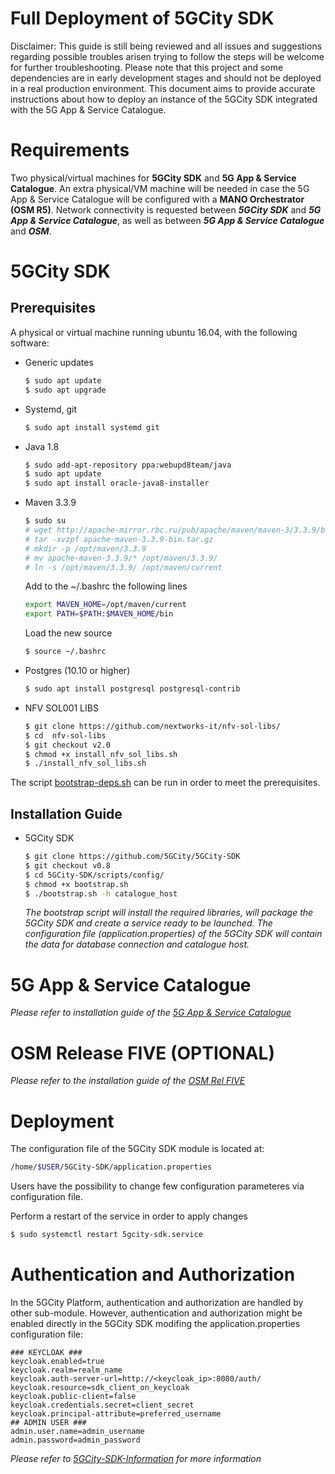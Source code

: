 # Full Deployment of 5GCity SDK

Disclaimer: This guide is still being reviewed and all issues and suggestions regarding possible troubles arisen trying to follow the steps will be welcome for further troubleshooting. Please note that this project and some dependencies are in early development stages and should not be deployed in a real production environment.
This document aims to provide accurate instructions about how to deploy an instance of the 5GCity SDK integrated with the 5G App & Service Catalogue.

# Requirements
Two physical/virtual machines for **5GCity SDK** and **5G App & Service Catalogue**. 
An extra physical/VM machine will be needed in case the 5G App & Service Catalogue will be configured with a **MANO Orchestrator (OSM R5)**.
Network connectivity is requested between ***5GCity SDK*** and ***5G App & Service Catalogue***, as well as between ***5G App & Service Catalogue*** and ***OSM***. 

# 5GCity SDK
## Prerequisites
A physical or virtual machine running ubuntu 16.04, with the following software:
 - Generic updates
    ```sh
    $ sudo apt update
    $ sudo apt upgrade
    
    ```

 - Systemd, git 
    ```sh
   $ sudo apt install systemd git
   
    ```

 - Java 1.8
    ```sh
    $ sudo add-apt-repository ppa:webupd8team/java
    $ sudo apt update
    $ sudo apt install oracle-java8-installer
    
    ```
    
 - Maven 3.3.9
    ```sh
    $ sudo su
    # wget http://apache-mirror.rbc.ru/pub/apache/maven/maven-3/3.3.9/binaries/apache-maven-3.3.9-bin.tar.gz
    # tar -xvzpf apache-maven-3.3.9-bin.tar.gz
    # mkdir -p /opt/maven/3.3.9
    # mv apache-maven-3.3.9/* /opt/maven/3.3.9/
    # ln -s /opt/maven/3.3.9/ /opt/maven/current
    
    ```

    Add to the ~/.bashrc the following lines
    ```sh
    export MAVEN_HOME=/opt/maven/current
    export PATH=$PATH:$MAVEN_HOME/bin
    
    ```

    Load the new source
    ```sh
    $ source ~/.bashrc
    
    ```

 - Postgres (10.10 or higher)
    ```sh
    $ sudo apt install postgresql postgresql-contrib 
    
    ```
 - NFV SOL001 LIBS
    ```sh
    $ git clone https://github.com/nextworks-it/nfv-sol-libs/
    $ cd  nfv-sol-libs
    $ git checkout v2.0
    $ chmod +x install_nfv_sol_libs.sh
    $ ./install_nfv_sol_libs.sh
    
    ```
The script [bootstrap-deps.sh] can be run in order to meet the prerequisites.

## Installation Guide
 - 5GCity SDK
    ```sh
    $ git clone https://github.com/5GCity/5GCity-SDK
    $ git checkout v0.8
    $ cd 5GCity-SDK/scripts/config/
    $ chmod +x bootstrap.sh
    $ ./bootstrap.sh -h catalogue_host 
    
    ```

    *The bootstrap script will install the required libraries, will package the 5GCity SDK and create a service ready to be launched. The configuration file (application.properties) of the 5GCity SDK will contain the data for database connection and catalogue host.*

# 5G App & Service Catalogue
*Please refer to installation guide of the [5G App & Service Catalogue]*

# OSM Release FIVE (OPTIONAL)
*Please refer to the installation guide of the [OSM Rel FIVE]*

# Deployment
The configuration file of the 5GCity SDK module is located at: 

  ```sh
  /home/$USER/5GCity-SDK/application.properties
  
  ```
Users have the possibility to change few configuration parameteres via configuration file.

Perform a restart of the service in order to apply changes

  ```sh
  $ sudo systemctl restart 5gcity-sdk.service

  ```

# Authentication and Authorization
In the 5GCity Platform, authentication and authorization are handled by other sub-module.
However, authentication and authorization might be enabled directly in the 5GCity SDK modifing the application.properties configuration file:
  
  ```
  ### KEYCLOAK ###
  keycloak.enabled=true
  keycloak.realm=realm_name
  keycloak.auth-server-url=http://<keycloak_ip>:8080/auth/
  keycloak.resource=sdk_client_on_keycloak
  keycloak.public-client=false
  keycloak.credentials.secret=client_secret
  keycloak.principal-attribute=preferred_username
  ## ADMIN USER ###
  admin.user.name=admin_username
  admin.password=admin_password
  
  ```
*Please refer to [5GCity-SDK-Information] for more information* 

[//]: #
[5G App & Service Catalogue]: https://github.com/nextworks-it/5g-catalogue
[OSM Rel FIVE]: https://osm.etsi.org/wikipub/index.php/OSM_Release_FIVE#Install_OSM
[bootstrap-deps.sh]: https://github.com/5GCity/5GCity-SDK/blob/master/scripts/config/bootstrap-deps.sh
[5GCity-SDK-Information]: https://github.com/5GCity/5GCity-SDK/blob/master/doc/5GCity-SDK-Information.txt
